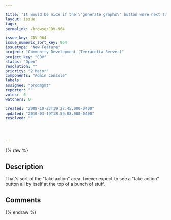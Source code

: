 ```yaml
---

title: "It would be nice if the \"generate graphs\" button were next to \"import\" and \"retrieve\""
layout: issue
tags: 
permalink: /browse/CDV-964

issue_key: CDV-964
issue_numeric_sort_key: 964
issuetype: "New Feature"
project: "Community Development (Terracotta Server)"
project_key: "CDV"
status: "Open"
resolution: ""
priority: "2 Major"
components: "Admin Console"
labels: 
assignee: "prodmgmt"
reporter: ""
votes:  0
watchers: 0

created: "2008-10-23T19:27:45.000-0400"
updated: "2010-03-19T18:59:08.000-0400"
resolved: ""




---
```


{% raw %}

## Description

<div markdown="1" class="description">

That's sort of the "take action" area.  I never expect to see a "take action" button all by itself at the top of a bunch of stuff.

</div>

## Comments



{% endraw %}
